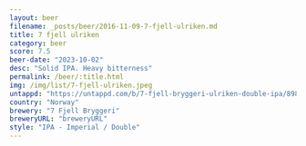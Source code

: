 ```yaml
---
layout: beer
filename: _posts/beer/2016-11-09-7-fjell-ulriken.md
title: 7 fjell ulriken
category: beer
score: 7.5
beer-date: "2023-10-02"
desc: "Solid IPA. Heavy bitterness"
permalink: /beer/:title.html
img: /img/list/7-fjell-ulriken.jpeg
untappd: "https://untappd.com/b/7-fjell-bryggeri-ulriken-double-ipa/898857"
country: "Norway"
brewery: "7 Fjell Bryggeri"
breweryURL: "breweryURL"
style: "IPA - Imperial / Double"
---
```


